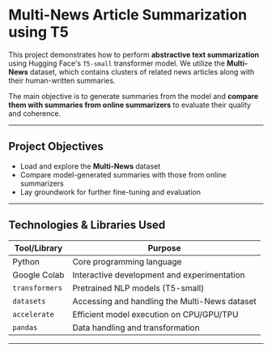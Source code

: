#  Multi-News Article Summarization using T5

This project demonstrates how to perform **abstractive text summarization** using Hugging Face's `T5-small` transformer model. We utilize the **Multi-News** dataset, which contains clusters of related news articles along with their human-written summaries.

The main objective is to generate summaries from the model and **compare them with summaries from online summarizers** to evaluate their quality and coherence.

---

## Project Objectives

- Load and explore the **Multi-News** dataset
- Compare model-generated summaries with those from online summarizers
- Lay groundwork for further fine-tuning and evaluation

---

##  Technologies & Libraries Used

| Tool/Library     | Purpose                                      |
|------------------|----------------------------------------------|
| Python           | Core programming language                    |
| Google Colab     | Interactive development and experimentation |
| `transformers`   | Pretrained NLP models (T5-small)             |
| `datasets`       | Accessing and handling the Multi-News dataset |
| `accelerate`     | Efficient model execution on CPU/GPU/TPU     |
| `pandas`         | Data handling and transformation             |

---

